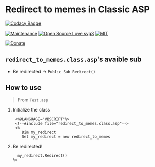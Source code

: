 # Redirect to memes in Classic ASP

[![Codacy Badge](https://app.codacy.com/project/badge/Grade/16b3bca2a9b94ba5b438284ebd7a2af0)](https://app.codacy.com/gh/R0mb0/Redirect_to_memes_classic_asp/dashboard?utm_source=gh&utm_medium=referral&utm_content=&utm_campaign=Badge_grade)

[![Maintenance](https://img.shields.io/badge/Maintained%3F-yes-green.svg)](https://github.com/R0mb0/Redirect_to_memes_classic_asp)
[![Open Source Love svg3](https://badges.frapsoft.com/os/v3/open-source.svg?v=103)](https://github.com/R0mb0/Redirect_to_memes_classic_asp)
[![MIT](https://img.shields.io/badge/License-MIT-blue.svg)](https://opensource.org/license/mit)

[![Donate](https://img.shields.io/badge/PayPal-Donate%20to%20Author-blue.svg)](http://paypal.me/R0mb0)

## `redirect_to_memes.class.asp`'s avaible sub

- Be redirected -> `Public Sub Redirect()`

## How to use 

> From `Test.asp`

1. Initialize the class
   ```
    <%@LANGUAGE="VBSCRIPT"%>
    <!--#include file="redirect_to_memes.class.asp"-->
    <%
       Dim my_redirect
       Set my_redirect = new redirect_to_memes
   ```
2. Be redirected!
   ```
     my_redirect.Redirect()
   %>
   ```
